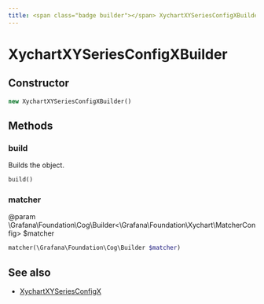 ```yaml
---
title: <span class="badge builder"></span> XychartXYSeriesConfigXBuilder
---
```

# <span class="badge builder"></span> XychartXYSeriesConfigXBuilder

## Constructor

```php
new XychartXYSeriesConfigXBuilder()
```
## Methods

### <span class="badge object-method"></span> build

Builds the object.

```php
build()
```

### <span class="badge object-method"></span> matcher

@param \Grafana\Foundation\Cog\Builder<\Grafana\Foundation\Xychart\MatcherConfig> $matcher

```php
matcher(\Grafana\Foundation\Cog\Builder $matcher)
```

## See also

 * <span class="badge object-type-class"></span> [XychartXYSeriesConfigX](./object-XychartXYSeriesConfigX.md)
